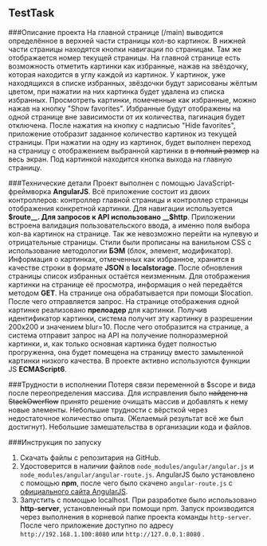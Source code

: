 TestTask
-------------
###Описание проекта
На главной странице (/main) выводится определённое в верхней части страницы кол-во картинок. В нижней части страницы находятся кнопки навигации по страницам. Там же отображается номер текущей страницы. На главной странице есть возможность отметить картинки как избранные, нажав на звёздочку, которая находится в углу каждой из картинок. У картинок, уже находящихся в списке избранных, звёздочки будут зарисованы жёлтым цветом, при нажатии на них картинка будет удалена из списка избранных. Просмотреть картинки, помеченные как избранные, можно нажав на кнопку "Show favorites". Избранные будут отображены на одной странице вне зависимости от их количества, пагинация будет отключена. После нажатия на кнопку с надписью "Hide favorites", приложение отобразит заданное количество картинок из текущей страницы. 
При нажатии на одну из картинок, будет выполнен переход  на страницу с отображением выбранной картинки в ~~в полный размер~~ на весь экран. Под картинкой находится кнопка выхода на главную страницу.

###Технические детали
Проект выполнен с помощью JavaScript-фреймворка __AngularJS__. 
Всё приложение состоит из двоих контроллеров: контроллер главной страницы и контроллер страницы отображения конкретной картинки. 
Для навигации используется __$route__.
Для запросов к API использовано __$http__.
Приложении встроена валидация пользовательского ввода, а именно поля выбора кол-ва картинок на странице. Так же невозможно перейти на нулевую и отрицательные страницы.
Стили были прописаны на ванильном CSS с использование методологии __БЭМ__ (блок, элемент, модификатор).
Информация о картинках, отмеченных как избранное, хранится в качестве строки в формате __JSON__ в __localstorage__. После обновления страницы список избранных остаётся неизменным.
Для отображения картинки на странице её просмотра, информация о ней передаётся методом __GET__. На странице она обрабатывается при помощи $location. После чего отправляется запрос.
На странице отображения одной картинке реализовано __прелоадер__ для картинки. Получив идентификатор картинки, система получит эту картинку в разрешении 200х200 и значением blur=10.
После чего отобразится на странице, а система отправит запрос на API на получение полноразмерной  картинки, и, как только основная картинка будет полностью прогруженна, она будет помещена на страницу вместо замыленной картинки низкого качества.
В проекте активно используются функции JS __ECMAScript6__.

###Трудности в исполнении
Потеря связи переменной в $scope и вида после переопределения массива. Для исправления было ~~найдено на StackOwerflow~~ принято решение очищать массив и добавлять к нему новые элементы.
Небольшие трудности с вёрсткой через недостаточное количество опыта. (Желаемый результат всё же был достигнут).
Небольшие замешательства в организации кода и файлов.

###Инструкция по запуску
1. Скачать файлы с репозитария на GitHub.
2. Удостоверится в наличии файлов `node_modules/angular/angular.js` и `node_modules/angular/angular-route.js`. AngularJS было установлено с помощью __npm__, после чего было скачено `angular-route.js` с [официального сайта AngularJS](https://angularjs.org/).
3. Запустить с помощью localhost. При разработке было использовано __http-server__, установленный при помощи npm. Запуск производится через выполнения в корневой папке проекта команды `http-server`. После чего приложение доступно по адресу ` http://192.168.1.100:8080` или `http://127.0.0.1:8080` .

